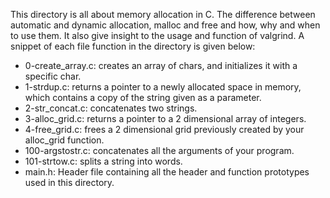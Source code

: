 This directory is all about memory allocation in C.
The difference between automatic and dynamic allocation, malloc and free and how, why and when to use them.
It also give insight to the usage and function of valgrind.
A snippet of each file function in the directory is given below:

- 0-create_array.c: creates an array of chars, and initializes it with a specific char.
- 1-strdup.c: returns a pointer to a newly allocated space in memory, which contains a copy of the string given as a parameter.
- 2-str_concat.c: concatenates two strings.
- 3-alloc_grid.c: returns a pointer to a 2 dimensional array of integers.
- 4-free_grid.c: frees a 2 dimensional grid previously created by your alloc_grid function.
- 100-argstostr.c: concatenates all the arguments of your program.
- 101-strtow.c: splits a string into words.
- main.h: Header file containing all the header and function prototypes used in this directory.
